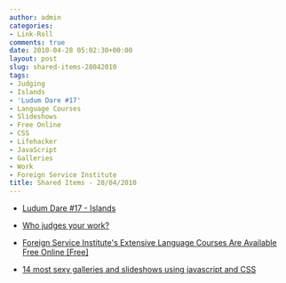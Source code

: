 ```yaml
---
author: admin
categories:
- Link-Roll
comments: true
date: 2010-04-28 05:02:30+00:00
layout: post
slug: shared-items-28042010
tags:
- Judging
- Islands
- 'Ludum Dare #17'
- Language Courses
- Slideshows
- Free Online
- CSS
- Lifehacker
- JavaScript
- Galleries
- Work
- Foreign Service Institute
title: Shared Items - 28/04/2010
---
```



  * [Ludum Dare #17 - Islands](http://thegrieve.co.uk/?p=88)


  * [Who judges your work?](http://feedproxy.google.com/~r/typepad/sethsmainblog/~3/35-zjrTDOuA/who-judges-your-work.html)


  * [Foreign Service Institute's Extensive Language Courses Are Available Free Online [Free]](http://feeds.gawker.com/~r/lifehacker/full/~3/3LV3RvF9IMU/foreign-service-institutes-extensive-language-courses-are-available-free-online)


  * [14 most sexy galleries and slideshows using javascript and CSS](http://www.webdeveloperjuice.com/2010/04/22/14-most-sexy-galleries-and-slideshows-usign-javascript-and-css/)
